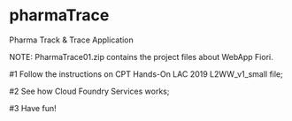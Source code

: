 # pharmaTrace
Pharma Track &amp; Trace Application

NOTE: PharmaTrace01.zip contains the project files about WebApp Fiori.


#1 Follow the instructions on CPT Hands-On LAC 2019 L2WW_v1_small file;

#2 See how Cloud Foundry Services works;

#3 Have fun!
